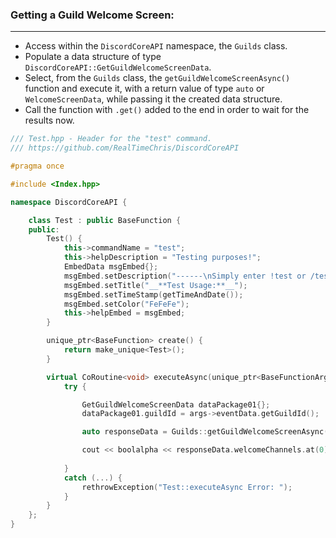 ### **Getting a Guild Welcome Screen:**
---
- Access within the `DiscordCoreAPI` namespace, the `Guilds` class.
- Populate a data structure of type `DiscordCoreAPI::GetGuildWelcomeScreenData`.
- Select, from the `Guilds` class, the `getGuildWelcomeScreenAsync()` function and execute it, with a return value of type `auto` or `WelcomeScreenData`, while passing it the created data structure.
- Call the function with `.get()` added to the end in order to wait for the results now.

```cpp
/// Test.hpp - Header for the "test" command.
/// https://github.com/RealTimeChris/DiscordCoreAPI

#pragma once

#include <Index.hpp>

namespace DiscordCoreAPI {

	class Test : public BaseFunction {
	public:
		Test() {
			this->commandName = "test";
			this->helpDescription = "Testing purposes!";
			EmbedData msgEmbed{};
			msgEmbed.setDescription("------\nSimply enter !test or /test!\n------");
			msgEmbed.setTitle("__**Test Usage:**__");
			msgEmbed.setTimeStamp(getTimeAndDate());
			msgEmbed.setColor("FeFeFe");
			this->helpEmbed = msgEmbed;
		}

		unique_ptr<BaseFunction> create() {
			return make_unique<Test>();
		}

		virtual CoRoutine<void> executeAsync(unique_ptr<BaseFunctionArguments> args) {
			try {

				GetGuildWelcomeScreenData dataPackage01{};
				dataPackage01.guildId = args->eventData.getGuildId();

				auto responseData = Guilds::getGuildWelcomeScreenAsync(dataPackage01).get();

				cout << boolalpha << responseData.welcomeChannels.at(0).channelId << endl;
				
			}
			catch (...) {
				rethrowException("Test::executeAsync Error: ");
			}
		}
	};
}
```
